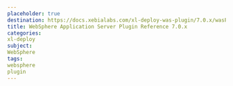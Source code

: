 ```yaml
---
placeholder: true
destination: https://docs.xebialabs.com/xl-deploy-was-plugin/7.0.x/wasPluginManual.html
title: WebSphere Application Server Plugin Reference 7.0.x
categories:
xl-deploy
subject:
WebSphere
tags:
websphere
plugin
---
```

